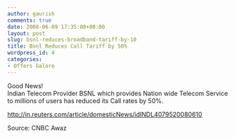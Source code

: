 ```yaml
---
author: gaurish
comments: true
date: 2008-06-09 17:35:00+00:00
layout: post
slug: bsnl-reduces-broadband-tariff-by-10
title: Bsnl Reduces Call Tariff by 50%
wordpress_id: 4
categories:
- Offers Galore
---
```


Good News!  
Indian Telecom Provider BSNL which provides Nation wide Telecom Service to millions of users has reduced its Call rates by 50%.  
  
http://in.reuters.com/article/domesticNews/idINDL4079520080610  
  
  
Source: CNBC Awaz
